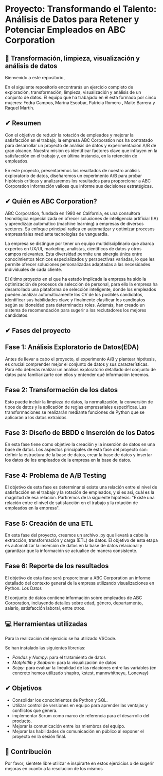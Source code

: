 # Proyecto: Transformando el Talento: Análisis de Datos para Retener y Potenciar Empleados en ABC Corporation

## 🌟 Transformación, limpieza, visualización y análisis de datos

Bienvenido a este repositorio,

En el siguiente repositorio encontrarás un ejercicio completo de exploración, transformación, limpieza, visualización y análisis de un conjunto de datos. 
El equipo que ha trabajado en él está formado por cinco mujeres: Fedra Campos, Marina Escobar, Patricia Romero , Maite Barrera y Raquel Martín. 

## ✔ Resumen

Con el objetivo de reducir la rotación de empleados y mejorar la satisfacción en el trabajo, la empresa ABC Corporation nos ha contratado para desarrollar un proyecto de análisis de datos y experimentación A/B de gran alcance. Nuestra misión es identificar factores clave que influyen en la satisfacción en el trabajo y, en última instancia, en la retención de empleados.

En este proyecto, presentaremos los resultados de nuestro análisis exploratorio de datos, diseñaremos un experimento A/B para probar hipótesis críticas y analizaremos los resultados para proporcionar a ABC Corporation información valiosa que informe sus decisiones estratégicas.

## ✔ Quién es ABC Corporation?

ABC Corporation, fundada en 1980 en California, es una consultora tecnológica especializada en ofrecer soluciones de inteligencia artificial (IA) y aprendizaje automático (machine learning) a empresas de diversos sectores. Su enfoque principal radica en automatizar y optimizar procesos empresariales mediante tecnologías de vanguardia.

La empresa se distingue por tener un equipo multidisciplinario que abarca expertos en UX/UI, marketing, analistas, científicos de datos y otros campos relevantes. Esta diversidad permite una sinergia única entre conocimientos técnicos especializados y perspectivas variadas, lo que les permite ofrecer soluciones personalizadas adaptadas a las necesidades individuales de cada cliente.

El último proyecto en el que ha estado implicada la empresa ha sido la optimización de procesos de selección de personal, para ello la empresa ha desarrollado una plataforma de selección inteligente, donde los empleados pueden analizar automáticamente los CV de los posibles candidatos, identificar sus habilidades clave y finalmente clasificar los candidatos según su idoneidad para determinados roles. Además, han creado un sistema de recomendación para sugerir a los reclutadores los mejores candidatos.

## ✔ Fases del proyecto

## Fase 1: Análisis Exploratorio de Datos(EDA)

Antes de llevar a cabo el proyecto, el experimento A/B y plantear hipótesis, es crucial comprender mejor el conjunto de datos y sus características. Para ello deberás realizar un análisis exploratorio detallado del conjunto de datos para familiarizarte con ellos y entender qué información tenemos.

## Fase 2: Transformación de los datos

Esto puede incluir la limpieza de datos, la normalización, la conversión de tipos de datos y la aplicación de reglas empresariales específicas. Las transformaciones se realizarán mediante funciones de Python que se aplicarán a los datos extraídos.

## Fase 3: Diseño de BBDD e Inserción de los Datos

En esta fase tiene como objetivo la creación y la inserción de datos en una base de datos. Los aspectos principales de esta fase del proyecto son: definir la estructura de la base de datos, crear la base de datos y insertar los datos de los empleados de la empresa en la base de datos.

## Fase 4: Problema de A/B Testing

El objetivo de esta fase es determinar si existe una relación entre el nivel de satisfacción en el trabajo y la rotación de empleados, y si es así, cuál es la magnitud de esa relación. Partiremos de la siguiente hipótesis: "Existe una relación entre el nivel de satisfacción en el trabajo y la rotación de empleados en la empresa".

## Fase 5: Creación de una ETL

En esta fase del proyecto, creamos un archivo .py que llevará a cabo la extracción, transformación y carga (ETL) de datos. El objetivo de esta etapa es automatizar la inserción de datos en la base de datos relacional y garantizar que la información se actualice de manera consistente.

## Fase 6: Reporte de los resultados

El objetivo de esta fase será proporcionar a ABC Corporation un informe detallado del contexto general de la empresa utilizando visualizaciones en Python.
Los Datos

El conjunto de datos contiene información sobre empleados de ABC Corporation, incluyendo detalles sobre edad, género, departamento, salario, satisfacción laboral, entre otros.

## 💻 Herramientas utilizadas

Para la realización del ejercicio se ha utilizado VSCode. 

Se han instalado las siguientes librerías: 

- *Pandas y Numpy*: para el tratamiento de datos 
- *Matplotlib y Seaborn*: para la visualización de datos
- *Scipy*: para evaluar la linealidad de las relaciones entre las variables (en concreto hemos utilizado shapiro, kstest, mannwhitneyu, f_oneway)

## ✔ Objetivos

- Consolidar los conocimientos de Python y SQL.
- Utilizar control de versiones en equipo para aprender las ventajas y conflictos que genera.
- implementar Scrum como marco de referencia para el desarrollo del producto.
- Mejorar la comunicación entre los miembros del equipo.
- Mejorar las habilidades de comunicación en público al exponer el proyecto en la sesión final.


## 💭 Contribución

Por favor, sientete libre utilizar e inspirarte en estos ejercicios o de sugerir mejoras en cuanto a la resolucion de los mismos